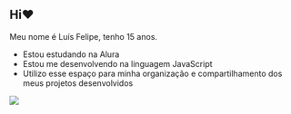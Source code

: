 ## Hi❤️

Meu nome é Luís Felipe, tenho 15 anos.

- Estou estudando na Alura
- Estou me desenvolvendo na linguagem JavaScript
- Utilizo esse espaço para minha organização e compartilhamento dos meus projetos desenvolvidos

![](https://media1.tenor.com/m/jNXwTFt0PFMAAAAC/spongebob-squarepants.gif)
